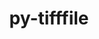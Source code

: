 ---
title: "py-tifffile"
layout: cache
categories: [package, develop-2023-11-19]
meta: {"versions": ["2022.10.10", "2023.8.30"], "compilers": ["gcc@=11.4.0", "gcc@=9.4.0", "oneapi@=2023.2.0"], "oss": ["ubuntu20.04"], "platforms": ["linux"], "targets": ["neoverse_v1", "ppc64le", "x86_64_v3"], "stacks": ["e4s", "e4s-neoverse_v1", "e4s-oneapi", "e4s-power", "root"], "num_specs": 4, "num_specs_by_stack": {"e4s-neoverse_v1": 1, "root": 4, "e4s-power": 1, "e4s": 1, "e4s-oneapi": 1}}
spec_details: [{"hash": "562rkxsljmpktc5re4vnlmbssedo6k3i", "compiler": "gcc@=11.4.0", "versions": ["2023.8.30"], "os": "ubuntu20.04", "platform": "linux", "target": "neoverse_v1", "variants": ["build_system=python_pip"], "stacks": ["e4s-neoverse_v1", "root"], "size": "-", "tarball": "https://binaries.spack.io/releases/develop-2023-11-19/build_cache/linux-ubuntu20.04-neoverse_v1/gcc-11.4.0/py-tifffile-2023.8.30/linux-ubuntu20.04-neoverse_v1-gcc-11.4.0-py-tifffile-2023.8.30-562rkxsljmpktc5re4vnlmbssedo6k3i.spack"}, {"hash": "kitbfv7xeqrser2i2jahyzkcsnpgai6d", "compiler": "gcc@=9.4.0", "versions": ["2023.8.30"], "os": "ubuntu20.04", "platform": "linux", "target": "ppc64le", "variants": ["build_system=python_pip"], "stacks": ["e4s-power", "root"], "size": "-", "tarball": "https://binaries.spack.io/releases/develop-2023-11-19/build_cache/linux-ubuntu20.04-ppc64le/gcc-9.4.0/py-tifffile-2023.8.30/linux-ubuntu20.04-ppc64le-gcc-9.4.0-py-tifffile-2023.8.30-kitbfv7xeqrser2i2jahyzkcsnpgai6d.spack"}, {"hash": "7yn2evokrozxzlxpogt2xvt56xc2k4dg", "compiler": "gcc@=11.4.0", "versions": ["2023.8.30"], "os": "ubuntu20.04", "platform": "linux", "target": "x86_64_v3", "variants": ["build_system=python_pip"], "stacks": ["e4s", "root"], "size": "-", "tarball": "https://binaries.spack.io/releases/develop-2023-11-19/build_cache/linux-ubuntu20.04-x86_64_v3/gcc-11.4.0/py-tifffile-2023.8.30/linux-ubuntu20.04-x86_64_v3-gcc-11.4.0-py-tifffile-2023.8.30-7yn2evokrozxzlxpogt2xvt56xc2k4dg.spack"}, {"hash": "oe6mjxhulkbdimwysvnah6detmftzvfj", "compiler": "oneapi@=2023.2.0", "versions": ["2022.10.10"], "os": "ubuntu20.04", "platform": "linux", "target": "x86_64_v3", "variants": ["build_system=python_pip"], "stacks": ["e4s-oneapi", "root"], "size": "-", "tarball": "https://binaries.spack.io/releases/develop-2023-11-19/build_cache/linux-ubuntu20.04-x86_64_v3/oneapi-2023.2.0/py-tifffile-2022.10.10/linux-ubuntu20.04-x86_64_v3-oneapi-2023.2.0-py-tifffile-2022.10.10-oe6mjxhulkbdimwysvnah6detmftzvfj.spack"}]
---